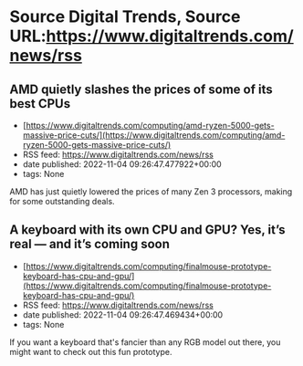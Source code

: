 # Source Digital Trends, Source URL:https://www.digitaltrends.com/news/rss

## AMD quietly slashes the prices of some of its best CPUs
 - [https://www.digitaltrends.com/computing/amd-ryzen-5000-gets-massive-price-cuts/](https://www.digitaltrends.com/computing/amd-ryzen-5000-gets-massive-price-cuts/)
 - RSS feed: https://www.digitaltrends.com/news/rss
 - date published: 2022-11-04 09:26:47.477922+00:00
 - tags: None

AMD has just quietly lowered the prices of many Zen 3 processors, making for some outstanding deals.

## A keyboard with its own CPU and GPU? Yes, it’s real — and it’s coming soon
 - [https://www.digitaltrends.com/computing/finalmouse-prototype-keyboard-has-cpu-and-gpu/](https://www.digitaltrends.com/computing/finalmouse-prototype-keyboard-has-cpu-and-gpu/)
 - RSS feed: https://www.digitaltrends.com/news/rss
 - date published: 2022-11-04 09:26:47.469434+00:00
 - tags: None

If you want a keyboard that's fancier than any RGB model out there, you might want to check out this fun prototype.
